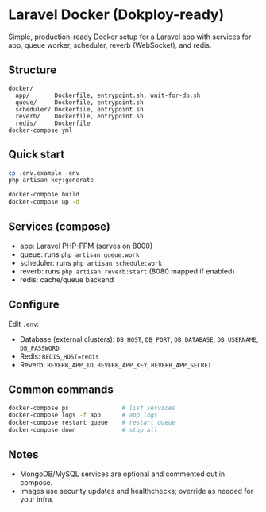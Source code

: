 # Laravel Docker (Dokploy-ready)

Simple, production-ready Docker setup for a Laravel app with services for app, queue worker, scheduler, reverb (WebSocket), and redis.

## Structure
```
docker/
  app/       Dockerfile, entrypoint.sh, wait-for-db.sh
  queue/     Dockerfile, entrypoint.sh
  scheduler/ Dockerfile, entrypoint.sh
  reverb/    Dockerfile, entrypoint.sh
  redis/     Dockerfile
docker-compose.yml
```

## Quick start
```bash
cp .env.example .env
php artisan key:generate

docker-compose build
docker-compose up -d
```

## Services (compose)
- app: Laravel PHP-FPM (serves on 8000)
- queue: runs `php artisan queue:work`
- scheduler: runs `php artisan schedule:work`
- reverb: runs `php artisan reverb:start` (8080 mapped if enabled)
- redis: cache/queue backend

## Configure
Edit `.env`:
- Database (external clusters): `DB_HOST`, `DB_PORT`, `DB_DATABASE`, `DB_USERNAME`, `DB_PASSWORD`
- Redis: `REDIS_HOST=redis`
- Reverb: `REVERB_APP_ID`, `REVERB_APP_KEY`, `REVERB_APP_SECRET`

## Common commands
```bash
docker-compose ps               # list services
docker-compose logs -f app      # app logs
docker-compose restart queue    # restart queue
docker-compose down             # stop all
```

## Notes
- MongoDB/MySQL services are optional and commented out in compose.
- Images use security updates and healthchecks; override as needed for your infra.
